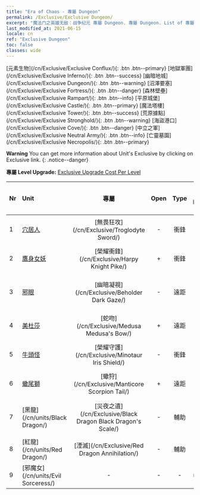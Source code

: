 ```yaml
---
title: "Era of Chaos - 專屬 Dungeon"
permalink: /Exclusive/Exclusive Dungeon/
excerpt: "魔法门之英雄无敌：战争纪元 專屬 Dungeon. 專屬 Dungeon. List of 專屬 Dungeon in Era of Chaos"
last_modified_at: 2021-06-15
locale: cn
ref: "Exclusive Dungeon"
toc: false
classes: wide
---
```

 [元素生物](/cn/Exclusive/Exclusive Conflux/){: .btn .btn--primary} [地獄軍團](/cn/Exclusive/Exclusive Inferno/){: .btn .btn--success} [幽暗地城](/cn/Exclusive/Exclusive Dungeon/){: .btn .btn--warning} [沼澤要塞](/cn/Exclusive/Exclusive Fortress/){: .btn .btn--danger} [森林壁壘](/cn/Exclusive/Exclusive Rampart/){: .btn .btn--info} [平原城堡](/cn/Exclusive/Exclusive Castle/){: .btn .btn--primary} [魔法塔樓](/cn/Exclusive/Exclusive Tower/){: .btn .btn--success} [荒原據點](/cn/Exclusive/Exclusive Stronghold/){: .btn .btn--warning} [海盜港口](/cn/Exclusive/Exclusive Cove/){: .btn .btn--danger} [中立之軍](/cn/Exclusive/Exclusive Neutral Army/){: .btn .btn--info} [亡靈墓園](/cn/Exclusive/Exclusive Necropolis/){: .btn .btn--primary} 

**Warning** You can get more information about Unit's Exclusive by clicking on Exclusive link. 
{: .notice--danger}

 **專屬 Level Upgrade:** [Exclusive Upgrade Cost Per Level](/Exclusive/ExclusiveUpgradeCostPerLevel/)

  | Nr |         Unit        | 專屬 | Open  |    Type   |  Item to Rank UP      |  塗裝   |
  |:---|:--------------------|:-------------:|:-----:|:---------:|:---------------------:|:-------:|
  | 1  | [穴居人](/cn/units/Troglodyte/) | [無畏狂攻](/cn/Exclusive/Troglodyte Sword/) | - | 衝鋒 | [無畏狂攻碎片](/cn/Items/con_912/) | - |
  | 2  | [鷹身女妖](/cn/units/Harpy/) | [榮耀衝鋒](/cn/Exclusive/Harpy Knight Pike/) | + | 衝鋒 | [榮耀衝鋒碎片](/cn/Items/con_916/) | - |
  | 3  | [邪眼](/cn/units/Beholder/) | [幽暗凝視](/cn/Exclusive/Beholder Dark Gaze/) | - | 遠距 | [幽暗凝視](/cn/Items/con_990/) | [幽暗凝視特效塗裝](/cn/Items/con_658/) |
  | 4  | [美杜莎](/cn/units/Medusa/) | [蛇吻](/cn/Exclusive/Medusa Medusa's Bow/) | + | 遠距 | [蛇吻碎片](/cn/Items/con_991/) | [蛇吻特效塗裝](/cn/Items/con_659/) |
  | 5  | [牛頭怪](/cn/units/Minotaur/) | [榮耀守護](/cn/Exclusive/Minotaur Iris Shield/) | - | 衝鋒 | [榮耀守護碎片](/cn/Items/con_913/) | - |
  | 6  | [蠍尾獅](/cn/units/Manticore/) | [蠍狩](/cn/Exclusive/Manticore Scorpion Tail/) | + | 遠距 | [蠍狩碎片](/cn/Items/con_992/) | [蠍狩特效塗裝](/cn/Items/con_660/) |
  | 7  | [黑龍](/cn/units/Black Dragon/) | [災夜之遺](/cn/Exclusive/Black Dragon Black Dragon's Scale/) | - | 輔助 | [災夜之遺碎片](/cn/Items/con_993/) | [災夜之遺特效塗裝](/cn/Items/con_661/) |
  | 8  | [紅龍](/cn/units/Red Dragon/) | [湮滅](/cn/Exclusive/Red Dragon Annihilation/) | - | 輔助 | - | - |
  | 9  | [邪魔女](/cn/units/Evil Sorceress/) | - | - | - | none | none |
